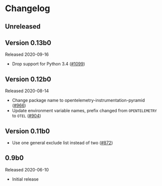 # Changelog

## Unreleased

## Version 0.13b0

Released 2020-09-16

- Drop support for Python 3.4
  ([#1099](https://github.com/open-telemetry/opentelemetry-python/pull/1099))

## Version 0.12b0

Released 2020-08-14

- Change package name to opentelemetry-instrumentation-pyramid ([#966](https://github.com/open-telemetry/opentelemetry-python/pull/966))
- Update environment variable names, prefix changed from `OPENTELEMETRY` to `OTEL` ([#904](https://github.com/open-telemetry/opentelemetry-python/pull/904))

## Version 0.11b0

- Use one general exclude list instead of two ([#872](https://github.com/open-telemetry/opentelemetry-python/pull/872))

## 0.9b0

Released 2020-06-10

- Initial release
